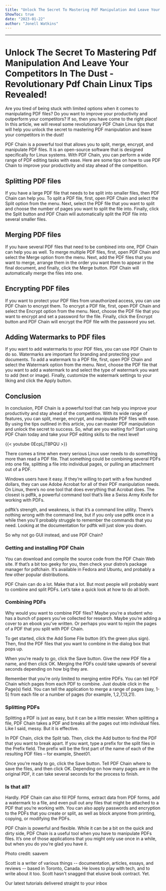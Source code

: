 ```yaml
---
title: "Unlock The Secret To Mastering Pdf Manipulation And Leave Your Competitors In The Dust - Revolutionary Pdf Chain Linux Tips Revealed!"
ShowToc: true 
date: "2023-01-22"
author: "Jonell Watkins"
---
```

*****
# Unlock The Secret To Mastering Pdf Manipulation And Leave Your Competitors In The Dust - Revolutionary Pdf Chain Linux Tips Revealed!

Are you tired of being stuck with limited options when it comes to manipulating PDF files? Do you want to improve your productivity and outperform your competitors? If so, then you have come to the right place! In this article, we will reveal some revolutionary PDF Chain Linux tips that will help you unlock the secret to mastering PDF manipulation and leave your competitors in the dust!

PDF Chain is a powerful tool that allows you to split, merge, encrypt, and manipulate PDF files. It is an open-source software that is designed specifically for Linux systems. With PDF Chain, you can perform a wide range of PDF editing tasks with ease. Here are some tips on how to use PDF Chain to improve your productivity and stay ahead of the competition.

## Splitting PDF files

If you have a large PDF file that needs to be split into smaller files, then PDF Chain can help you. To split a PDF file, first, open PDF Chain and select the Split option from the menu. Next, select the PDF file that you want to split and choose the number of pages you want to split the file into. Finally, click the Split button and PDF Chain will automatically split the PDF file into several smaller files.

## Merging PDF files

If you have several PDF files that need to be combined into one, PDF Chain can help you as well. To merge multiple PDF files, first, open PDF Chain and select the Merge option from the menu. Next, add the PDF files that you want to merge, arrange them in the order you want them to appear in the final document, and finally, click the Merge button. PDF Chain will automatically merge the files into one.

## Encrypting PDF files

If you want to protect your PDF files from unauthorized access, you can use PDF Chain to encrypt them. To encrypt a PDF file, first, open PDF Chain and select the Encrypt option from the menu. Next, choose the PDF file that you want to encrypt and set a password for the file. Finally, click the Encrypt button and PDF Chain will encrypt the PDF file with the password you set.

## Adding Watermarks to PDF files

If you want to add watermarks to your PDF files, you can use PDF Chain to do so. Watermarks are important for branding and protecting your documents. To add a watermark to a PDF file, first, open PDF Chain and select the Watermark option from the menu. Next, choose the PDF file that you want to add a watermark to and select the type of watermark you want to add (text or image). Finally, customize the watermark settings to your liking and click the Apply button.

## Conclusion

In conclusion, PDF Chain is a powerful tool that can help you improve your productivity and stay ahead of the competition. With its wide range of features, you can split, merge, encrypt, and manipulate PDF files with ease. By using the tips outlined in this article, you can master PDF manipulation and unlock the secret to success. So, what are you waiting for? Start using PDF Chain today and take your PDF editing skills to the next level!

{{< youtube 0EcpLjT8PQU >}} 



 There comes a time when every serious Linux user needs to do something more than read a PDF file. That something could be combining several PDFs into one file, splitting a file into individual pages, or pulling an attachment out of a PDF.
 
Windows users have it easy. If they’re willing to part with a few hundred dollars, they can use Adobe Acrobat for all of their PDF manipulation needs. On Linux, there’s no one tool that does everything that Acrobat does. The closest is pdftk, a powerful command tool that’s like a Swiss Army Knife for working with PDFs.
 
pdftk’s strength, and weakness, is that it’s a command line utility. There’s nothing wrong with the command line, but if you only use pdftk once in a while then you’ll probably struggle to remember the commands that you need. Looking at the documentation for pdftk will just slow you down.
 
So why not go GUI instead, and use PDF Chain?

 
### Getting and installing PDF Chain
 
You can download and compile the source code from the PDF Chain Web site. If that’s a bit too geeky for you, then check your distro’s package manager for pdfchain. It’s available in Fedora and Ubuntu, and probably a few other popular distributions.
 

 
PDF Chain can do a lot. Make that a lot. But most people will probably want to combine and split PDFs. Let’s take a quick look at how to do all both.
 
### Combining PDFs
 
Why would you want to combine PDF files? Maybe you’re a student who has a bunch of papers you’ve collected for research. Maybe you’re adding a cover to an ebook you’ve written. Or perhaps you want to rejoin the pages of a PDF that you split with PDF Chain.
 
To get started, click the Add Some File button (it’s the green plus sign). Then, find the PDF files that you want to combine in the dialog box that pops up.
 
When you’re ready to go, click the Save button. Give the new PDF file a name, and then click OK. Merging the PDFs could take upwards of several seconds depending on how big they are.
 
Remember that you’re only limited to merging entire PDFs. You can tell PDF Chain which pages from each PDF to combine. Just double click in the Page(s) field. You can tell the application to merge a range of pages (say, 1-5) from each file or a number of pages (for example, 1,2,7,13,21).
 
### Splitting PDFs
 
Splitting a PDF is just as easy, but it can be a little messier. When splitting a file, PDF Chain takes a PDF and breaks all the pages out into individual files. Like I said, messy. But it is effective.
 
In PDF Chain, click the Split tab. Then, click the Add button to find the PDF that you want to break apart. If you want, type a prefix for the split files in the Prefix field. The prefix will be the first part of the name of each of the resulting PDF files – for example, Sheet01.
 
Once you’re ready to go, click the Save button. Tell PDF Chain where to save the files, and then click OK. Depending on how many pages are in the original PDF, it can take several seconds for the process to finish.
 
### Is that all?
 
Hardly. PDF Chain can also fill PDF forms, extract data from PDF forms, add a watermark to a file, and even pull out any files that might be attached to a PDF that you’re working with. You can also apply passwords and encryption to the PDFs that you create or split, as well as block anyone from printing, copying, or modifying the PDFs.
 
PDF Chain is powerful and flexible. While it can be a bit on the quick and dirty side, PDF Chain is a useful tool when you have to manipulate PDFs files. It’s one of those applications that you might only use once in a while, but when you do you’re glad you have it.
 
Photo credit: saavem
 
Scott is a writer of various things -- documentation, articles, essays, and reviews -- based in Toronto, Canada. He loves to play with tech, and to write about it too. Scott hasn't snagged that elusive book contract. Yet.
 
Our latest tutorials delivered straight to your inbox




